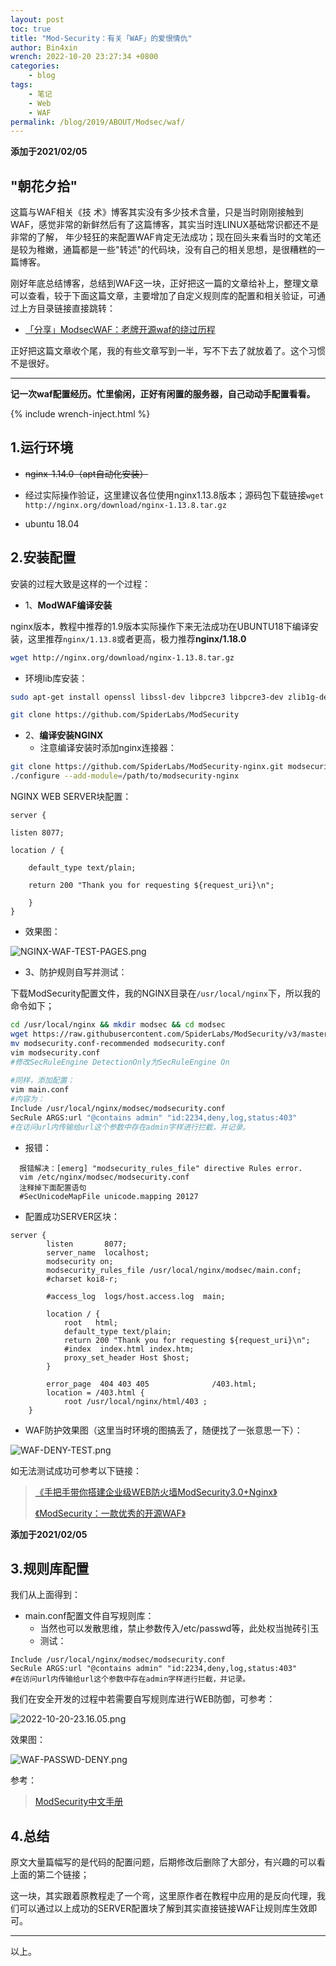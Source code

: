 ```yaml
---
layout: post
toc: true
title: "Mod-Security：有关「WAF」的爱恨情仇"
author: Bin4xin
wrench: 2022-10-20 23:27:34 +0800
categories:
    - blog
tags:
    - 笔记
    - Web
    - WAF
permalink: /blog/2019/ABOUT/Modsec/waf/
---
```


**添加于2021/02/05**

## "朝花夕拾"

这篇与WAF相关《技 术》博客其实没有多少技术含量，只是当时刚刚接触到WAF，感觉非常的新鲜然后有了这篇博客，其实当时连LINUX基础常识都还不是非常的了解，
年少轻狂的来配置WAF肯定无法成功；现在回头来看当时的文笔还是较为稚嫩，通篇都是一些"转述"的代码块，没有自己的相关思想，是很糟糕的一篇博客。


刚好年底总结博客，总结到WAF这一块，正好把这一篇的文章给补上，整理文章可以查看，较于下面这篇文章，主要增加了自定义规则库的配置和相关验证，可通过上方目录链接直接跳转：

- [「分享」ModsecWAF：老牌开源waf的绕过历程](https://sentrylab.cn/about/Mod-Waf-Bypass-Walkthrough/)

正好把这篇文章收个尾，我的有些文章写到一半，写不下去了就放着了。这个习惯不是很好。

---
**记一次waf配置经历。忙里偷闲，正好有闲置的服务器，自己动动手配置看看。**
 
{% include wrench-inject.html %}

## 1.运行环境
- ~~nginx-1.14.0（apt自动化安装）~~
- 经过实际操作验证，这里建议各位使用nginx1.13.8版本；源码包下载链接`wget http://nginx.org/download/nginx-1.13.8.tar.gz`

- ubuntu 18.04

## 2.安装配置

安装的过程大致是这样的一个过程：

- 1、**ModWAF编译安装**
 
nginx版本，教程中推荐的1.9版本实际操作下来无法成功在UBUNTU18下编译安装，这里推荐`nginx/1.13.8`或者更高，极力推荐**nginx/1.18.0**

```bash
wget http://nginx.org/download/nginx-1.13.8.tar.gz
```

- 环境lib库安装：

```bash
sudo apt-get install openssl libssl-dev libpcre3 libpcre3-dev zlib1g-dev autoconf automake libtool gcc g++ make
```

```bash
git clone https://github.com/SpiderLabs/ModSecurity
```

- 2、**编译安装NGINX**
    - 注意编译安装时添加nginx连接器：
  
```bash
git clone https://github.com/SpiderLabs/ModSecurity-nginx.git modsecurity-nginx
./configure --add-module=/path/to/modsecurity-nginx
```
      
NGINX WEB SERVER块配置：

```
server {
        
listen 8077;
        
location / {
        
    default_type text/plain;
        
    return 200 "Thank you for requesting ${request_uri}\n";
        
    }
}
```
 
- 效果图：

![NGINX-WAF-TEST-PAGES.png](https://image.yjs2635.xyz/images/2022/02/20/NGINX-WAF-TEST-PAGES.png)

- 3、防护规则自写并测试：

下载ModSecurity配置文件，我的NGINX目录在`/usr/local/nginx`下，所以我的命令如下；

```bash
cd /usr/local/nginx && mkdir modsec && cd modsec
wget https://raw.githubusercontent.com/SpiderLabs/ModSecurity/v3/master/modsecurity.conf-recommended
mv modsecurity.conf-recommended modsecurity.conf
vim modsecurity.conf
#修改SecRuleEngine DetectionOnly为SecRuleEngine On
      
#同样，添加配置：
vim main.conf
#内容为：
Include /usr/local/nginx/modsec/modsecurity.conf
SecRule ARGS:url "@contains admin" "id:2234,deny,log,status:403"
#在访问url内传输给url这个参数中存在admin字样进行拦截，并记录。    
``` 

- 报错：

```console
  报错解决：[emerg] "modsecurity_rules_file" directive Rules error.
  vim /etc/nginx/modsec/modsecurity.conf
  注释掉下面配置语句
  #SecUnicodeMapFile unicode.mapping 20127
```

- 配置成功SERVER区块：

```
server {
        listen       8077;
        server_name  localhost;
        modsecurity on;
        modsecurity_rules_file /usr/local/nginx/modsec/main.conf;
        #charset koi8-r;

        #access_log  logs/host.access.log  main;

        location / {
            root   html;
            default_type text/plain;
            return 200 "Thank you for requesting ${request_uri}\n";
            #index  index.html index.htm;
            proxy_set_header Host $host;
        }

        error_page  404 403 405              /403.html;
        location = /403.html {
            root /usr/local/nginx/html/403 ;
    }
```

- WAF防护效果图（这里当时环境的图搞丢了，随便找了一张意思一下）：

![WAF-DENY-TEST.png](https://image.yjs2635.xyz/images/2022/02/20/WAF-DENY-TEST.png)
          
如无法测试成功可参考以下链接：
> [《手把手带你搭建企业级WEB防火墙ModSecurity3.0+Nginx》](https://zhuanlan.zhihu.com/p/80866123)
>
> [《ModSecurity：一款优秀的开源WAF》](https://www.freebuf.com/sectool/211354.html)


**添加于2021/02/05**

## 3.规则库配置

我们从上面得到：

- main.conf配置文件自写规则库：
  - 当然也可以发散思维，禁止参数传入/etc/passwd等，此处权当抛砖引玉
  - 测试：

```
Include /usr/local/nginx/modsec/modsecurity.conf
SecRule ARGS:url "@contains admin" "id:2234,deny,log,status:403"
#在访问url内传输给url这个参数中存在admin字样进行拦截，并记录。
```



我们在安全开发的过程中若需要自写规则库进行WEB防御，可参考：

![2022-10-20-23.16.05.png](https://image.yjs2635.xyz/images/2022/10/20/2022-10-20-23.16.05.png)

效果图：

![WAF-PASSWD-DENY.png](https://image.yjs2635.xyz/images/2022/02/20/WAF-PASSWD-DENY.png)

参考：

>[ModSecurity中文手册](http://www.modsecurity.cn/chm/Variables.html)

## 4.总结

原文大量篇幅写的是代码的配置问题，后期修改后删除了大部分，有兴趣的可以看上面的第二个链接；

这一块，其实跟着原教程走了一个弯，这里原作者在教程中应用的是反向代理，我们可以通过以上成功的SERVER配置块了解到其实直接链接WAF让规则库生效即可。

---

以上。

